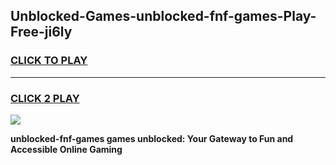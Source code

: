 
## Unblocked-Games-unblocked-fnf-games-Play-Free-ji6ly
<h3>
<a href="https://premium76.site?title=unblocked-fnf-games&ref=12A">CLICK TO PLAY</a></h3>
<hr>

<h3>
<a href="https://premium76.site?title=unblocked-fnf-games&ref=12A">CLICK 2 PLAY</a>
  
</h3>

<a href="https://premium76.site?title=unblocked-fnf-games&ref=12A"><img src="https://clearcache.store/games.png"></a>


**unblocked-fnf-games games unblocked: Your Gateway to Fun and Accessible Online Gaming**

